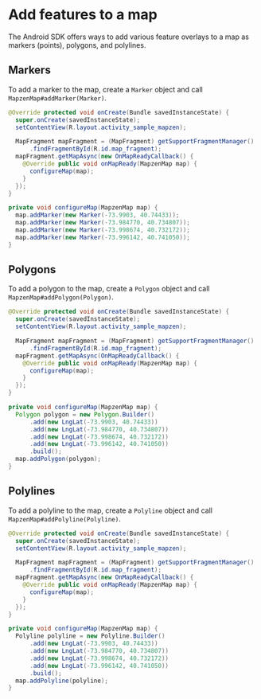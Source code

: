 # Add features to a map

The Android SDK offers ways to add various feature overlays to a map as markers (points), polygons, and polylines.

## Markers

To add a marker to the map, create a `Marker` object and call `MapzenMap#addMarker(Marker)`.

```java
@Override protected void onCreate(Bundle savedInstanceState) {
  super.onCreate(savedInstanceState);
  setContentView(R.layout.activity_sample_mapzen);

  MapFragment mapFragment = (MapFragment) getSupportFragmentManager()
      .findFragmentById(R.id.map_fragment);
  mapFragment.getMapAsync(new OnMapReadyCallback() {
    @Override public void onMapReady(MapzenMap map) {
      configureMap(map);
    }
  });
}

private void configureMap(MapzenMap map) {
  map.addMarker(new Marker(-73.9903, 40.74433));
  map.addMarker(new Marker(-73.984770, 40.734807));
  map.addMarker(new Marker(-73.998674, 40.732172));
  map.addMarker(new Marker(-73.996142, 40.741050));
}
```

## Polygons

To add a polygon to the map, create a `Polygon` object and call `MapzenMap#addPolygon(Polygon)`.

```java
@Override protected void onCreate(Bundle savedInstanceState) {
  super.onCreate(savedInstanceState);
  setContentView(R.layout.activity_sample_mapzen);

  MapFragment mapFragment = (MapFragment) getSupportFragmentManager()
      .findFragmentById(R.id.map_fragment);
  mapFragment.getMapAsync(OnMapReadyCallback() {
    @Override public void onMapReady(MapzenMap map) {
      configureMap(map);
    }
  });
}

private void configureMap(MapzenMap map) {
  Polygon polygon = new Polygon.Builder()
      .add(new LngLat(-73.9903, 40.74433))
      .add(new LngLat(-73.984770, 40.734807))
      .add(new LngLat(-73.998674, 40.732172))
      .add(new LngLat(-73.996142, 40.741050))
      .build();
  map.addPolygon(polygon);
}
```

## Polylines

To add a polyline to the map, create a `Polyline` object and call `MapzenMap#addPolyline(Polyline)`.

```java
@Override protected void onCreate(Bundle savedInstanceState) {
  super.onCreate(savedInstanceState);
  setContentView(R.layout.activity_sample_mapzen);

  MapFragment mapFragment = (MapFragment) getSupportFragmentManager()
      .findFragmentById(R.id.map_fragment);
  mapFragment.getMapAsync(new OnMapReadyCallback() {
    @Override public void onMapReady(MapzenMap map) {
      configureMap(map);
    }
  });
}

private void configureMap(MapzenMap map) {
  Polyline polyline = new Polyline.Builder()
      .add(new LngLat(-73.9903, 40.74433))
      .add(new LngLat(-73.984770, 40.734807))
      .add(new LngLat(-73.998674, 40.732172))
      .add(new LngLat(-73.996142, 40.741050))
      .build();
  map.addPolyline(polyline);
}
```
